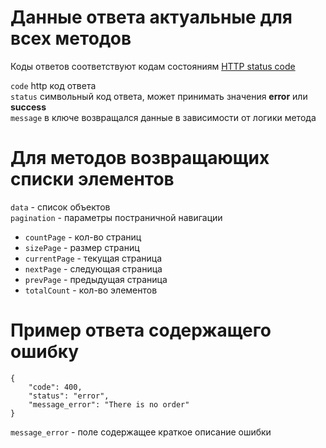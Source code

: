 # Данные ответа актуальные для всех методов

Коды ответов соответствуют кодам состояниям [HTTP status code](https://ru.wikipedia.org/wiki/%D0%A1%D0%BF%D0%B8%D1%81%D0%BE%D0%BA_%D0%BA%D0%BE%D0%B4%D0%BE%D0%B2_%D1%81%D0%BE%D1%81%D1%82%D0%BE%D1%8F%D0%BD%D0%B8%D1%8F_HTTP)

`code` http код ответа <br />
`status` символьный код ответа, может принимать значения **error** или **success** <br />
`message` в ключе возвращался данные в зависимости от логики метода  

# Для методов возвращающих списки элементов

`data` - список объектов <br />
`pagination` - параметры постраничной навигации  <br />
  * `countPage` - кол-во страниц     
  * `sizePage` - размер страниц
  * `currentPage` - текущая страница
  * `nextPage` - следующая страница
  * `prevPage` - предыдущая страница
  * `totalCount` - кол-во элементов


# Пример ответа содержащего ошибку

    {
        "code": 400,
        "status": "error",
        "message_error": "There is no order"
    }

`message_error` - поле содержащее краткое описание ошибки